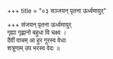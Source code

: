+++
title = "०३ सञ्जयन् पृतना ऊर्ध्वमायुर्"

+++
संजयन् पृतना ऊर्ध्वमायुर्  
गृह्या गृह्णानो बहुधा वि चक्ष्व ।  
दैवीं वाचम् आ हुर गुरस्व वेधाः  
शत्रूणाम् उप भरस्व वेदः ॥